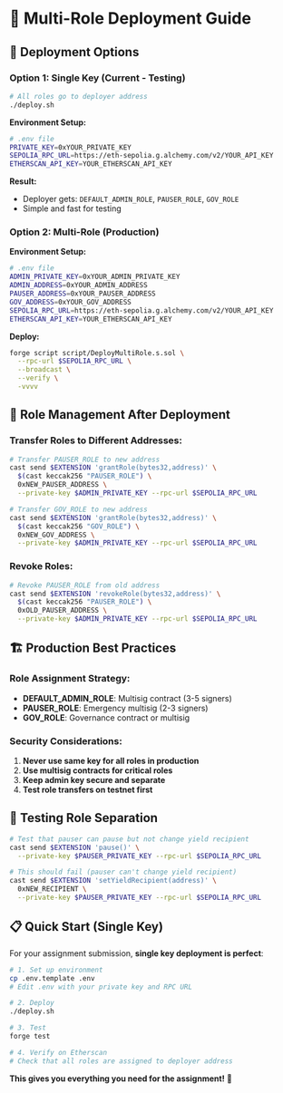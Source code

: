 # 🔐 Multi-Role Deployment Guide

## 🎯 **Deployment Options**

### **Option 1: Single Key (Current - Testing)**

```bash
# All roles go to deployer address
./deploy.sh
```

**Environment Setup:**

```bash
# .env file
PRIVATE_KEY=0xYOUR_PRIVATE_KEY
SEPOLIA_RPC_URL=https://eth-sepolia.g.alchemy.com/v2/YOUR_API_KEY
ETHERSCAN_API_KEY=YOUR_ETHERSCAN_API_KEY
```

**Result:**

- Deployer gets: `DEFAULT_ADMIN_ROLE`, `PAUSER_ROLE`, `GOV_ROLE`
- Simple and fast for testing

### **Option 2: Multi-Role (Production)**

**Environment Setup:**

```bash
# .env file
ADMIN_PRIVATE_KEY=0xYOUR_ADMIN_PRIVATE_KEY
ADMIN_ADDRESS=0xYOUR_ADMIN_ADDRESS
PAUSER_ADDRESS=0xYOUR_PAUSER_ADDRESS
GOV_ADDRESS=0xYOUR_GOV_ADDRESS
SEPOLIA_RPC_URL=https://eth-sepolia.g.alchemy.com/v2/YOUR_API_KEY
ETHERSCAN_API_KEY=YOUR_ETHERSCAN_API_KEY
```

**Deploy:**

```bash
forge script script/DeployMultiRole.s.sol \
  --rpc-url $SEPOLIA_RPC_URL \
  --broadcast \
  --verify \
  -vvvv
```

## 🔄 **Role Management After Deployment**

### **Transfer Roles to Different Addresses:**

```bash
# Transfer PAUSER_ROLE to new address
cast send $EXTENSION 'grantRole(bytes32,address)' \
  $(cast keccak256 "PAUSER_ROLE") \
  0xNEW_PAUSER_ADDRESS \
  --private-key $ADMIN_PRIVATE_KEY --rpc-url $SEPOLIA_RPC_URL

# Transfer GOV_ROLE to new address
cast send $EXTENSION 'grantRole(bytes32,address)' \
  $(cast keccak256 "GOV_ROLE") \
  0xNEW_GOV_ADDRESS \
  --private-key $ADMIN_PRIVATE_KEY --rpc-url $SEPOLIA_RPC_URL
```

### **Revoke Roles:**

```bash
# Revoke PAUSER_ROLE from old address
cast send $EXTENSION 'revokeRole(bytes32,address)' \
  $(cast keccak256 "PAUSER_ROLE") \
  0xOLD_PAUSER_ADDRESS \
  --private-key $ADMIN_PRIVATE_KEY --rpc-url $SEPOLIA_RPC_URL
```

## 🏗️ **Production Best Practices**

### **Role Assignment Strategy:**

- **DEFAULT_ADMIN_ROLE**: Multisig contract (3-5 signers)
- **PAUSER_ROLE**: Emergency multisig (2-3 signers)
- **GOV_ROLE**: Governance contract or multisig

### **Security Considerations:**

1. **Never use same key for all roles in production**
2. **Use multisig contracts for critical roles**
3. **Keep admin key secure and separate**
4. **Test role transfers on testnet first**

## 🧪 **Testing Role Separation**

```bash
# Test that pauser can pause but not change yield recipient
cast send $EXTENSION 'pause()' \
  --private-key $PAUSER_PRIVATE_KEY --rpc-url $SEPOLIA_RPC_URL

# This should fail (pauser can't change yield recipient)
cast send $EXTENSION 'setYieldRecipient(address)' \
  0xNEW_RECIPIENT \
  --private-key $PAUSER_PRIVATE_KEY --rpc-url $SEPOLIA_RPC_URL
```

## 📋 **Quick Start (Single Key)**

For your assignment submission, **single key deployment is perfect**:

```bash
# 1. Set up environment
cp .env.template .env
# Edit .env with your private key and RPC URL

# 2. Deploy
./deploy.sh

# 3. Test
forge test

# 4. Verify on Etherscan
# Check that all roles are assigned to deployer address
```

**This gives you everything you need for the assignment!** 🎉
